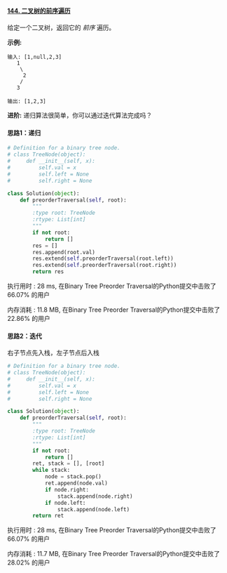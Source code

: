 #### [144. 二叉树的前序遍历](https://leetcode-cn.com/problems/binary-tree-preorder-traversal/)

给定一个二叉树，返回它的 *前序* 遍历。

 **示例:**

```
输入: [1,null,2,3]  
   1
    \
     2
    /
   3 

输出: [1,2,3]
```

**进阶:** 递归算法很简单，你可以通过迭代算法完成吗？



#### 思路1：递归

```python
# Definition for a binary tree node.
# class TreeNode(object):
#     def __init__(self, x):
#         self.val = x
#         self.left = None
#         self.right = None

class Solution(object):
    def preorderTraversal(self, root):
        """
        :type root: TreeNode
        :rtype: List[int]
        """
        if not root:
            return []
        res = []
        res.append(root.val)
        res.extend(self.preorderTraversal(root.left))
        res.extend(self.preorderTraversal(root.right))
        return res
```

执行用时 : 28 ms, 在Binary Tree Preorder Traversal的Python提交中击败了66.07% 的用户

内存消耗 : 11.8 MB, 在Binary Tree Preorder Traversal的Python提交中击败了22.86% 的用户



#### 思路2：迭代

右子节点先入栈，左子节点后入栈

```python
# Definition for a binary tree node.
# class TreeNode(object):
#     def __init__(self, x):
#         self.val = x
#         self.left = None
#         self.right = None

class Solution(object):
    def preorderTraversal(self, root):
        """
        :type root: TreeNode
        :rtype: List[int]
        """
        if not root:
            return []
        ret, stack = [], [root]
        while stack:
            node = stack.pop()
            ret.append(node.val)
            if node.right:
                stack.append(node.right)
            if node.left:
                stack.append(node.left)
        return ret
```

执行用时 : 28 ms, 在Binary Tree Preorder Traversal的Python提交中击败了66.07% 的用户

内存消耗 : 11.7 MB, 在Binary Tree Preorder Traversal的Python提交中击败了28.02% 的用户